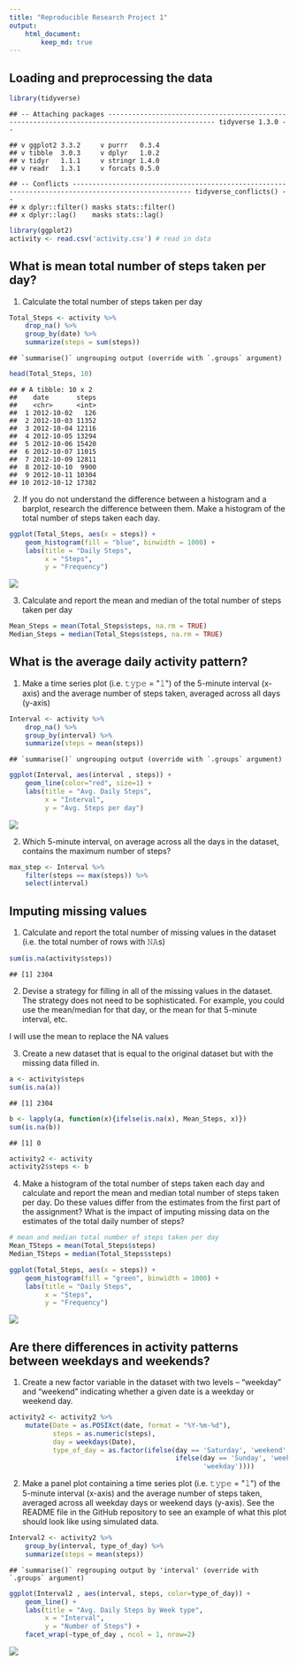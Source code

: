 ```yaml
---
title: "Reproducible Research Project 1"
output: 
    html_document: 
        keep_md: true 
---
```



## Loading and preprocessing the data


```r
library(tidyverse)
```

```
## -- Attaching packages ------------------------------------------------------------------------------------------------- tidyverse 1.3.0 --
```

```
## v ggplot2 3.3.2     v purrr   0.3.4
## v tibble  3.0.3     v dplyr   1.0.2
## v tidyr   1.1.1     v stringr 1.4.0
## v readr   1.3.1     v forcats 0.5.0
```

```
## -- Conflicts ---------------------------------------------------------------------------------------------------- tidyverse_conflicts() --
## x dplyr::filter() masks stats::filter()
## x dplyr::lag()    masks stats::lag()
```

```r
library(ggplot2)
activity <- read.csv('activity.csv') # read in data
```


## What is mean total number of steps taken per day?

1. Calculate the total number of steps taken per day


```r
Total_Steps <- activity %>%
    drop_na() %>%
    group_by(date) %>% 
    summarize(steps = sum(steps))
```

```
## `summarise()` ungrouping output (override with `.groups` argument)
```

```r
head(Total_Steps, 10)
```

```
## # A tibble: 10 x 2
##    date       steps
##    <chr>      <int>
##  1 2012-10-02   126
##  2 2012-10-03 11352
##  3 2012-10-04 12116
##  4 2012-10-05 13294
##  5 2012-10-06 15420
##  6 2012-10-07 11015
##  7 2012-10-09 12811
##  8 2012-10-10  9900
##  9 2012-10-11 10304
## 10 2012-10-12 17382
```

2. If you do not understand the difference between a histogram and a barplot, research the difference between them. Make a histogram of the total number of steps taken each day. 


```r
ggplot(Total_Steps, aes(x = steps)) +
    geom_histogram(fill = "blue", binwidth = 1000) +
    labs(title = "Daily Steps", 
         x = "Steps", 
         y = "Frequency")
```

![](PA1_template_files/figure-html/unnamed-chunk-3-1.png)<!-- -->

3. Calculate and report the mean and median of the total number of steps taken per day

```r
Mean_Steps = mean(Total_Steps$steps, na.rm = TRUE)
Median_Steps = median(Total_Steps$steps, na.rm = TRUE)
```

## What is the average daily activity pattern?

1. Make a time series plot (i.e. 𝚝𝚢𝚙𝚎 = "𝚕") of the 5-minute interval (x-axis) and the average number of steps taken, averaged across all days (y-axis)


```r
Interval <- activity %>% 
    drop_na() %>%
    group_by(interval) %>%
    summarize(steps = mean(steps))
```

```
## `summarise()` ungrouping output (override with `.groups` argument)
```

```r
ggplot(Interval, aes(interval , steps)) + 
    geom_line(color="red", size=1) + 
    labs(title = "Avg. Daily Steps", 
         x = "Interval", 
         y = "Avg. Steps per day")
```

![](PA1_template_files/figure-html/unnamed-chunk-5-1.png)<!-- -->

2. Which 5-minute interval, on average across all the days in the dataset, contains the maximum number of steps?


```r
max_step <- Interval %>%
    filter(steps == max(steps)) %>%
    select(interval)
```

## Imputing missing values

1. Calculate and report the total number of missing values in the dataset (i.e. the total number of rows with 𝙽𝙰s)


```r
sum(is.na(activity$steps))
```

```
## [1] 2304
```

2. Devise a strategy for filling in all of the missing values in the dataset. The strategy does not need to be sophisticated. For example, you could use the mean/median for that day, or the mean for that 5-minute interval, etc.

I will use the mean to replace the NA values

3. Create a new dataset that is equal to the original dataset but with the missing data filled in.


```r
a <- activity$steps
sum(is.na(a))
```

```
## [1] 2304
```

```r
b <- lapply(a, function(x){ifelse(is.na(x), Mean_Steps, x)})
sum(is.na(b))
```

```
## [1] 0
```

```r
activity2 <- activity
activity2$steps <- b
```

4. Make a histogram of the total number of steps taken each day and calculate and report the mean and median total number of steps taken per day. Do these values differ from the estimates from the first part of the assignment? What is the impact of imputing missing data on the estimates of the total daily number of steps?


```r
# mean and median total number of steps taken per day
Mean_TSteps = mean(Total_Steps$steps) 
Median_TSteps = median(Total_Steps$steps)

ggplot(Total_Steps, aes(x = steps)) + 
    geom_histogram(fill = "green", binwidth = 1000) + 
    labs(title = "Daily Steps", 
         x = "Steps",
         y = "Frequency")
```

![](PA1_template_files/figure-html/unnamed-chunk-9-1.png)<!-- -->
## Are there differences in activity patterns between weekdays and weekends?

1. Create a new factor variable in the dataset with two levels – “weekday” and “weekend” indicating whether a given date is a weekday or weekend day.


```r
activity2 <- activity2 %>%
    mutate(Date = as.POSIXct(date, format = "%Y-%m-%d"), 
           steps = as.numeric(steps), 
           day = weekdays(Date), 
           type_of_day = as.factor(ifelse(day == 'Saturday', 'weekend',
                                          ifelse(day == 'Sunday', 'weekend', 
                                                 'weekday'))))
```

2. Make a panel plot containing a time series plot (i.e. 𝚝𝚢𝚙𝚎 = "𝚕") of the 5-minute interval (x-axis) and the average number of steps taken, averaged across all weekday days or weekend days (y-axis). See the README file in the GitHub repository to see an example of what this plot should look like using simulated data.


```r
Interval2 <- activity2 %>% 
    group_by(interval, type_of_day) %>%
    summarize(steps = mean(steps))
```

```
## `summarise()` regrouping output by 'interval' (override with `.groups` argument)
```

```r
ggplot(Interval2 , aes(interval, steps, color=type_of_day)) + 
    geom_line() + 
    labs(title = "Avg. Daily Steps by Week type", 
         x = "Interval", 
         y = "Number of Steps") + 
    facet_wrap(~type_of_day , ncol = 1, nrow=2)
```

![](PA1_template_files/figure-html/unnamed-chunk-11-1.png)<!-- -->


